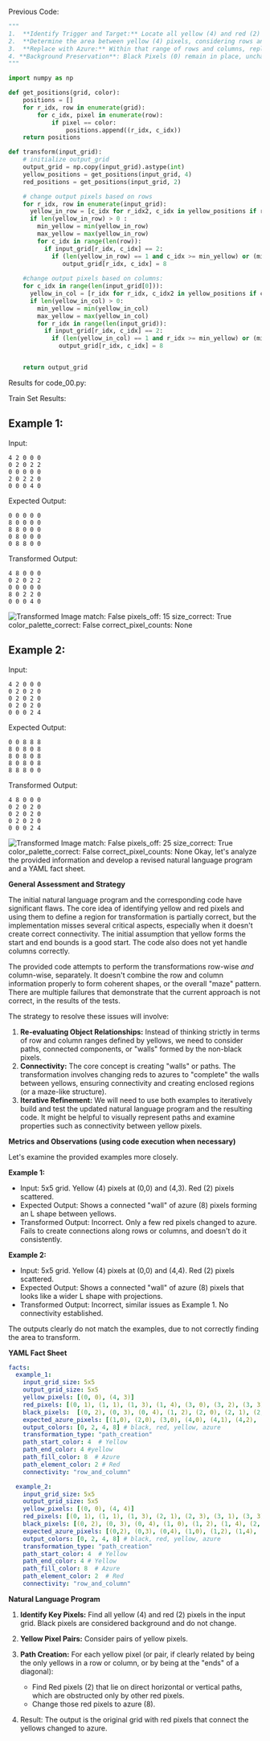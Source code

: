 
Previous Code:
```python
"""
1.  **Identify Trigger and Target:** Locate all yellow (4) and red (2) pixels within the input grid.
2.  **Determine the area between yellow (4) pixels, considering rows and columns.** A yellow pixel will be either at the start or the end of the row or column.
3.  **Replace with Azure:** Within that range of rows and columns, replace all red (2) pixels by Azure (8).
4. **Background Preservation**: Black Pixels (0) remain in place, unchanged.
"""

import numpy as np

def get_positions(grid, color):
    positions = []
    for r_idx, row in enumerate(grid):
        for c_idx, pixel in enumerate(row):
            if pixel == color:
                positions.append((r_idx, c_idx))
    return positions

def transform(input_grid):
    # initialize output_grid
    output_grid = np.copy(input_grid).astype(int)
    yellow_positions = get_positions(input_grid, 4)
    red_positions = get_positions(input_grid, 2)

    # change output pixels based on rows
    for r_idx, row in enumerate(input_grid):
      yellow_in_row = [c_idx for r_idx2, c_idx in yellow_positions if r_idx2 == r_idx]
      if len(yellow_in_row) > 0 :
        min_yellow = min(yellow_in_row)
        max_yellow = max(yellow_in_row)
        for c_idx in range(len(row)):
          if input_grid[r_idx, c_idx] == 2:
            if (len(yellow_in_row) == 1 and c_idx >= min_yellow) or (min_yellow <= c_idx <= max_yellow):
               output_grid[r_idx, c_idx] = 8
    
    #change output pixels based on columns:
    for c_idx in range(len(input_grid[0])):
      yellow_in_col = [r_idx for r_idx, c_idx2 in yellow_positions if c_idx2 == c_idx]
      if len(yellow_in_col) > 0:
        min_yellow = min(yellow_in_col)
        max_yellow = max(yellow_in_col)
        for r_idx in range(len(input_grid)):
          if input_grid[r_idx, c_idx] == 2:
            if (len(yellow_in_col) == 1 and r_idx >= min_yellow) or (min_yellow <= r_idx <= max_yellow):
              output_grid[r_idx, c_idx] = 8


    return output_grid
```
Results for code_00.py:

Train Set Results:

## Example 1:
Input:
```
4 2 0 0 0
0 2 0 2 2
0 0 0 0 0
2 0 2 2 0
0 0 0 4 0
```
Expected Output:
```
0 0 0 0 0
8 0 0 0 0
8 8 0 0 0
0 8 0 0 0
0 8 8 0 0
```
Transformed Output:
```
4 8 0 0 0
0 2 0 2 2
0 0 0 0 0
8 0 2 2 0
0 0 0 4 0
```
![Transformed Image](Good_maze_l69na9a94pkojo20vdi-1.png)
match: False
pixels_off: 15
size_correct: True
color_palette_correct: False
correct_pixel_counts: None

## Example 2:
Input:
```
4 2 0 0 0
0 2 0 2 0
0 2 0 2 0
0 2 0 2 0
0 0 0 2 4
```
Expected Output:
```
0 0 8 8 8
8 0 8 0 8
8 0 8 0 8
8 0 8 0 8
8 8 8 0 0
```
Transformed Output:
```
4 8 0 0 0
0 2 0 2 0
0 2 0 2 0
0 2 0 2 0
0 0 0 2 4
```
![Transformed Image](Good_maze_l69na9a94pkojo20vdi-2.png)
match: False
pixels_off: 25
size_correct: True
color_palette_correct: False
correct_pixel_counts: None
Okay, let's analyze the provided information and develop a revised natural language program and a YAML fact sheet.

**General Assessment and Strategy**

The initial natural language program and the corresponding code have significant flaws. The core idea of identifying yellow and red pixels and using them to define a region for transformation is partially correct, but the implementation misses several critical aspects, especially when it doesn't create correct connectivity. The initial assumption that yellow forms the start and end bounds is a good start. The code also does not yet handle columns correctly.

The provided code attempts to perform the transformations row-wise *and* column-wise, separately. It doesn't combine the row and column information properly to form coherent shapes, or the overall "maze" pattern. There are multiple failures that demonstrate that the current approach is not correct, in the results of the tests.

The strategy to resolve these issues will involve:

1.  **Re-evaluating Object Relationships:** Instead of thinking strictly in terms of row and column ranges defined by yellows, we need to consider paths, connected components, or "walls" formed by the non-black pixels.
2.  **Connectivity:** The core concept is creating "walls" or paths. The transformation involves changing reds to azures to "complete" the walls between yellows, ensuring connectivity and creating enclosed regions (or a maze-like structure).
3.  **Iterative Refinement:** We will need to use both examples to iteratively build and test the updated natural language program and the resulting code. It might be helpful to visually represent paths and examine properties such as connectivity between yellow pixels.

**Metrics and Observations (using code execution when necessary)**

Let's examine the provided examples more closely.

**Example 1:**

*   Input: 5x5 grid. Yellow (4) pixels at (0,0) and (4,3). Red (2) pixels scattered.
*   Expected Output: Shows a connected "wall" of azure (8) pixels forming an L shape between yellows.
*   Transformed Output: Incorrect. Only a few red pixels changed to azure. Fails to create connections along rows or columns, and doesn't do it consistently.

**Example 2:**

*   Input: 5x5 grid. Yellow (4) pixels at (0,0) and (4,4). Red (2) pixels scattered.
*   Expected Output: Shows a connected "wall" of azure (8) pixels that looks like a wider L shape with projections.
*   Transformed Output: Incorrect, similar issues as Example 1. No connectivity established.

The outputs clearly do not match the examples, due to not correctly finding the area to transform.

**YAML Fact Sheet**


```yaml
facts:
  example_1:
    input_grid_size: 5x5
    output_grid_size: 5x5
    yellow_pixels: [(0, 0), (4, 3)]
    red_pixels: [(0, 1), (1, 1), (1, 3), (1, 4), (3, 0), (3, 2), (3, 3)]
    black_pixels:  [(0, 2), (0, 3), (0, 4), (1, 2), (2, 0), (2, 1), (2, 2), (2, 3), (2, 4), (3, 1), (3, 4), (4, 0), (4, 1), (4, 2), (4, 4)]
    expected_azure_pixels: [(1,0), (2,0), (3,0), (4,0), (4,1), (4,2), (3,1), (2,1), (1,1)] #manually deduced
    output_colors: [0, 2, 4, 8] # black, red, yellow, azure
    transformation_type: "path_creation"
    path_start_color: 4  # Yellow
    path_end_color: 4 #yellow
    path_fill_color: 8  # Azure
    path_element_color: 2 # Red
    connectivity: "row_and_column"

  example_2:
    input_grid_size: 5x5
    output_grid_size: 5x5
    yellow_pixels: [(0, 0), (4, 4)]
    red_pixels: [(0, 1), (1, 1), (1, 3), (2, 1), (2, 3), (3, 1), (3, 3), (4,3)]
    black_pixels: [(0, 2), (0, 3), (0, 4), (1, 0), (1, 2), (1, 4), (2, 0), (2, 2), (2, 4), (3, 0), (3, 2), (3, 4), (4, 0), (4, 1), (4, 2)]
    expected_azure_pixels: [(0,2), (0,3), (0,4), (1,0), (1,2), (1,4), (2,0), (2,2), (2,4), (3,0), (3,2), (3,4), (4,0), (4,1), (4,2)]
    output_colors: [0, 2, 4, 8] # black, red, yellow, azure
    transformation_type: "path_creation"
    path_start_color: 4  # Yellow
    path_end_color: 4 # Yellow
    path_fill_color: 8  # Azure
    path_element_color: 2  # Red
    connectivity: "row_and_column"
```


**Natural Language Program**

1.  **Identify Key Pixels:** Find all yellow (4) and red (2) pixels in the input grid. Black pixels are considered background and do not change.

2.  **Yellow Pixel Pairs:** Consider pairs of yellow pixels.

3.  **Path Creation:**  For each yellow pixel (or pair, if clearly related by being the only yellows in a row or column, or by being at the "ends" of a diagonal):
    *   Find Red pixels (2) that lie on direct horizontal or vertical paths, which are obstructed only by other red pixels.
    *   Change those red pixels to azure (8).

4. Result: The output is the original grid with red pixels that connect the yellows changed to azure.

